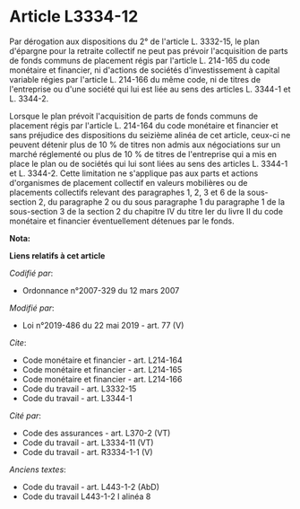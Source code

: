 # Article L3334-12

Par dérogation aux dispositions du 2° de l'article L. 3332-15, le plan d'épargne pour la retraite collectif ne peut pas
prévoir l'acquisition de parts de fonds communs de placement régis par l'article L. 214-165 du code monétaire et financier,
ni d'actions de sociétés d'investissement à capital variable régies par l'article L. 214-166 du même code, ni de titres de
l'entreprise ou d'une société qui lui est liée au sens des articles L. 3344-1 et L. 3344-2.

Lorsque le plan prévoit l'acquisition de parts de fonds communs de placement régis par l'article L. 214-164 du code monétaire
et financier et sans préjudice des dispositions du seizième alinéa de cet article, ceux-ci ne peuvent détenir plus de 10 % de
titres non admis aux négociations sur un marché réglementé ou plus de 10 % de titres de l'entreprise qui a mis en place le
plan ou de sociétés qui lui sont liées au sens des articles L. 3344-1 et L. 3344-2. Cette limitation ne s'applique pas aux
parts et actions d'organismes de placement collectif en valeurs mobilières ou de placements collectifs relevant des
paragraphes 1, 2, 3 et 6 de la sous-section 2, du paragraphe 2 ou du sous paragraphe 1 du paragraphe 1 de la sous-section 3
de la section 2 du chapitre IV du titre Ier du livre II du code monétaire et financier éventuellement détenues par le fonds.

**Nota:**



**Liens relatifs à cet article**

_Codifié par_:

  - Ordonnance n°2007-329 du 12 mars 2007

_Modifié par_:

  - Loi n°2019-486 du 22 mai 2019 - art. 77 (V)

_Cite_:

  - Code monétaire et financier - art. L214-164
  - Code monétaire et financier - art. L214-165
  - Code monétaire et financier - art. L214-166
  - Code du travail - art. L3332-15
  - Code du travail - art. L3344-1

_Cité par_:

  - Code des assurances - art. L370-2 (VT)
  - Code du travail - art. L3334-11 (VT)
  - Code du travail - art. R3334-1-1 (V)

_Anciens textes_:

  - Code du travail - art. L443-1-2 (AbD)
  - Code du travail L443-1-2 I alinéa 8
